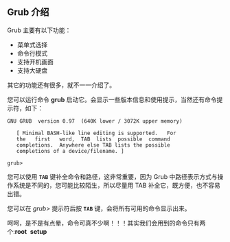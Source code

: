 ## Grub 介绍

Grub 主要有以下功能：

- 菜单式选择
- 命令行模式
- 支持开机画面
- 支持大硬盘

其它的功能还有很多，就不一一介绍了。

您可以运行命令 **grub**
启动它。会显示一些版本信息和使用提示，当然还有命令提示符，如下：

```shell
GNU GRUB  version 0.97  (640K lower / 3072K upper memory)

   [ Minimal BASH-like line editing is supported.   For
   the   first   word,  TAB  lists  possible  command
   completions.  Anywhere else TAB lists the possible
   completions of a device/filename. ]

grub>
```

您可以使用 **`TAB`** 键补全命令和路径，这非常重要，因为 Grub
中路径表示方式与操作系统是不同的，您可能比较陌生，所以尽量用 TAB
补全它，既方便，也不容易出错。

您可以在 *grub\>* 提示符后按 **`TAB`** 键，会将所有可用的命令显示出来。

呵呵，是不是有点晕，命令可真不少啊！！！其实我们会用到的命令只有两个:**root**
 **setup**
